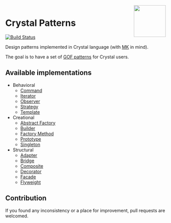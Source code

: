 <img src='https://media.githubusercontent.com/media/veelenga/bin/master/crystal-patterns/logo.png' width='100' align='right'>

# Crystal Patterns
[![Build Status](https://travis-ci.org/veelenga/crystal-patterns.svg?branch=master)](https://travis-ci.org/veelenga/crystal-patterns)

Design patterns implemented in Crystal language (with [MK](http://mortalkombat.wikia.com) in mind).

The goal is to have a set of [GOF patterns](http://www.blackwasp.co.uk/gofpatterns.aspx) for Crystal users.

## Available implementations

- Behavioral
  - [Command](behavioral/command.cr)
  - [Iterator](behavioral/iterator.cr)
  - [Observer](behavioral/observer.cr)
  - [Strategy](behavioral/strategy.cr)
  - [Template](behavioral/template.cr)
- Creational
  - [Abstract Factory](creational/abstract_factory.cr)
  - [Builder](creational/builder.cr)
  - [Factory Method](creational/factory_method.cr)
  - [Prototype](creational/prototype.cr)
  - [Singleton](creational/singleton.cr)
- Structural
  - [Adapter](structural/adapter.cr)
  - [Bridge](structural/bridge.cr)
  - [Composite](structural/composite.cr)
  - [Decorator](structural/decorator.cr)
  - [Facade](structural/facade.cr)
  - [Flyweight](structural/flyweight.cr)

## Contribution

If you found any inconsistency or a place for improvement, pull requests are welcomed.
